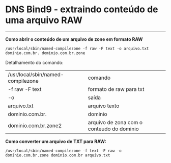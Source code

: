 # DNS Bind9 - extraindo conteúdo de uma arquivo RAW

---

**Como abrir o conteúdo de um arquivo de zone em formato RAW**

```console
/usr/local/sbin/named-compilezone -f raw -F text -o arquivo.txt dominio.com.br. dominio.com.br.zone
```

Detalhamento do comando:  

|                                   |                                           |
|-----------------------------------|-------------------------------------------|
| /usr/local/sbin/named-compilezone | comando                                   |
| -f raw -F text                    | formato de raw para txt                   |
| -o                                | saída                                     |
| arquivo.txt                       | arquivo texto                             |
| dominio.com.br.                   | dominio                                   |
| dominio.com.br.zone2              | arquivo de zona com o conteudo do dominio |   


**Como converter um arquivo de TXT para RAW:**

```console
/usr/local/sbin/named-compilezone -f text -F raw -o dominio.com.br.zone dominio.com.br arquivo.txt
```